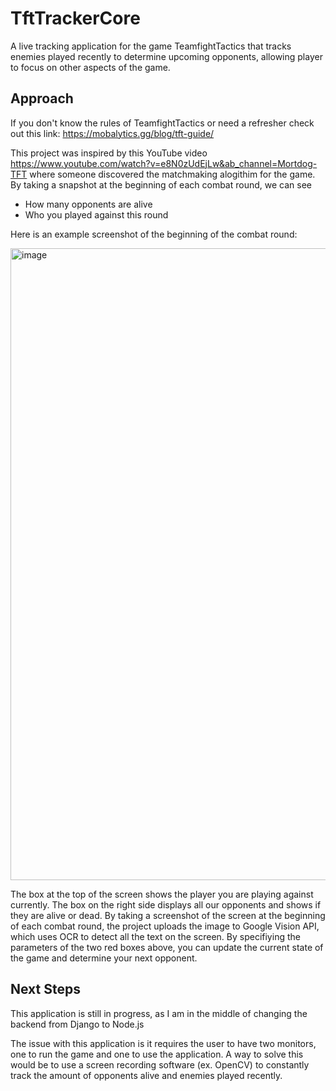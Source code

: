 # TftTrackerCore

A live tracking application for the game TeamfightTactics that tracks enemies played recently to determine upcoming opponents, allowing player to focus on other aspects of the game.

 ## Approach ##
 
 If you don't know the rules of TeamfightTactics or need a refresher check out this link: https://mobalytics.gg/blog/tft-guide/
 
 
This project was inspired by this YouTube video https://www.youtube.com/watch?v=e8N0zUdEjLw&ab_channel=Mortdog-TFT where someone discovered the matchmaking alogithim for the game. By taking a snapshot at the beginning of each combat round, we can see
* How many opponents are alive
* Who you played against this round

Here is an example screenshot of the beginning of the combat round:

<img width="1011" alt="image" src="https://user-images.githubusercontent.com/47421937/156944868-b4e0d0d9-2514-4098-b6c0-76d14a12185f.png">

The box at the top of the screen shows the player you are playing against currently. The box on the right side displays all our opponents and shows if they are alive or dead. By taking a screenshot of the screen at the beginning of each combat round, the project uploads the image to Google Vision API, which uses OCR to detect all the text on the screen. By specifiying the parameters of the two red boxes above, you can update the current state of the game and determine your next opponent.

 ## Next Steps ##

This application is still in progress, as I am in the middle of changing the backend from Django to Node.js

The issue with this application is it requires the user to have two monitors, one to run the game and one to use the application. A way to solve this would be to use a screen recording software (ex. OpenCV) to constantly track the amount of opponents alive and enemies played recently.

